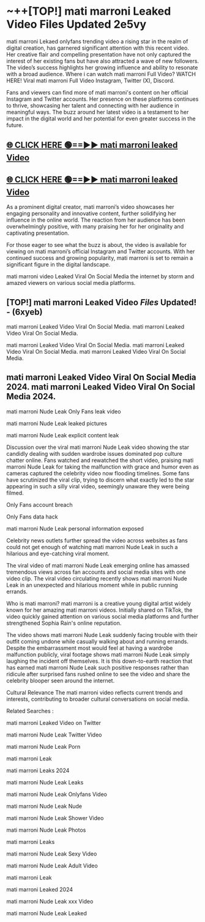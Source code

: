 # ~++[TOP!] mati marroni Leaked Video Files Updated 2e5vy

 mati marroni Lekaed onlyfans trending video a rising star in the realm of digital creation, has garnered significant attention with this recent video. Her creative flair and compelling presentation have not only captured the interest of her existing fans but have also attracted a wave of new followers. The video’s success highlights her growing influence and ability to resonate with a broad audience.
Where i can watch  mati marroni Full Video? WATCH HERE! Viral  mati marroni Full Video Instagram, Twitter (X), Discord.


Fans and viewers can find more of  mati marroni's content on her official Instagram and Twitter accounts. Her presence on these platforms continues to thrive, showcasing her talent and connecting with her audience in meaningful ways. The buzz around her latest video is a testament to her impact in the digital world and her potential for even greater success in the future.


## [🌐 CLICK HERE 🟢==►►  mati marroni leaked Video ](https://onlyclips.site?title=mati_marroni&ref=git)

## [🌐 CLICK HERE 🟢==►►  mati marroni leaked Video ](https://onlyclips.site?title=mati_marroni&ref=git)


As a prominent digital creator,  mati marroni’s video showcases her engaging personality and innovative content, further solidifying her influence in the online world. The reaction from her audience has been overwhelmingly positive, with many praising her for her originality and captivating presentation.

For those eager to see what the buzz is about, the video is available for viewing on  mati marroni’s official Instagram and Twitter accounts. With her continued success and growing popularity,  mati marroni is set to remain a significant figure in the digital landscape.


  mati marroni video Leaked Viral On Social Media the internet by storm and amazed viewers on various social media platforms.


## [TOP!]  mati marroni Leaked Video *Files* Updated! - (6xyeb) 

 mati marroni Leaked Video Viral On Social Media. mati marroni Leaked Video Viral On Social Media.

 mati marroni Leaked Video Viral On Social Media. mati marroni Leaked Video Viral On Social Media. mati marroni Leaked Video Viral On Social Media.


##  mati marroni Leaked Video Viral On Social Media 2024. mati marroni Leaked Video Viral On Social Media 2024.
 mati marroni Nude Leak Only Fans leak video

 mati marroni Nude Leak leaked pictures

 mati marroni Nude Leak explicit content leak

Discussion over the viral  mati marroni Nude Leak video showing the star candidly dealing with sudden wardrobe issues dominated pop culture chatter online. Fans watched and rewatched the short video, praising  mati marroni Nude Leak for taking the malfunction with grace and humor even as cameras captured the celebrity video now flooding timelines. Some fans have scrutinized the viral clip, trying to discern what exactly led to the star appearing in such a silly viral video, seemingly unaware they were being filmed.


Only Fans account breach

Only Fans data hack

 mati marroni Nude Leak personal information exposed

Celebrity news outlets further spread the video across websites as fans could not get enough of watching  mati marroni Nude Leak in such a hilarious and eye-catching viral moment.


The viral video of  mati marroni Nude Leak emerging online has amassed tremendous views across fan accounts and social media sites with one video clip. The viral video circulating recently shows  mati marroni Nude Leak in an unexpected and hilarious moment while in public running errands.


Who is  mati marroni?  mati marroni is a creative young digital artist widely known for her amazing  mati marroni videos. Initially shared on TikTok, the video quickly gained attention on various social media platforms and further strengthened Sophia Rain's online reputation.

The video shows  mati marroni Nude Leak suddenly facing trouble with their outfit coming undone while casually walking about and running errands. Despite the embarrassment most would feel at having a wardrobe malfunction publicly, viral footage shows  mati marroni Nude Leak simply laughing the incident off themselves. It is this down-to-earth reaction that has earned  mati marroni Nude Leak such positive responses rather than ridicule after surprised fans rushed online to see the video and share the celebrity blooper seen around the internet.

Cultural Relevance The  mati marroni video reflects current trends and interests, contributing to broader cultural conversations on social media.

Related Searches :

 mati marroni Leaked Video on Twitter

 mati marroni Nude Leak Twitter Video

 mati marroni Nude Leak Porn

 mati marroni Leak 

 mati marroni Leaks 2024

 mati marroni Nude Leak Leaks

 mati marroni Nude Leak Onlyfans Video

 mati marroni Nude Leak Nude

 mati marroni Nude Leak Shower Video

 mati marroni Nude Leak Photos

 mati marroni Leaks

 mati marroni Nude Leak Sexy Video

 mati marroni Nude Leak Adult Video

 mati marroni Leak

 mati marroni Leaked 2024

 mati marroni Nude Leak xxx Video

 mati marroni Nude Leak Leaked